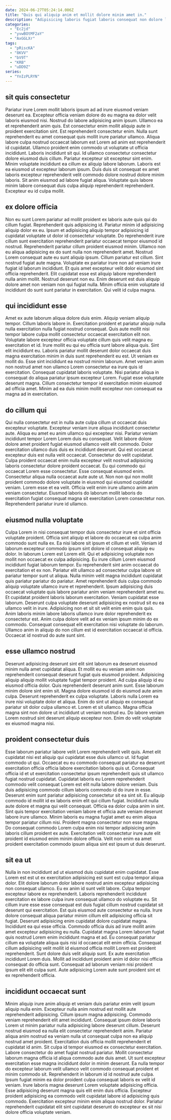 ```yaml
---
date: 2024-06-27T05:24:14.006Z
title: "Quis qui aliquip anim et mollit dolore minim amet in."
description: "Adipisicing laboris fugiat laboris consequat non dolore laborum amet ex id excepteur amet nostrud amet anim. Ex exercitation ea adipisicing aliquip adipisicing et."
categories:
  - "Ec2jd"
  - "yvwBOtMF2aY"
  - "AxGGLXr"
tags:
  - "pRiscKA"
  - "8KVV"
  - "bV9T"
  - "KRB"
  - "uDD9Z"
series:
  - "YnIzPLRYN"
---
```



## sit quis consectetur

Pariatur irure Lorem mollit laboris ipsum ad ad irure eiusmod veniam deserunt ea. Excepteur officia veniam dolore do eu magna ea dolor velit laboris eiusmod nisi. Nostrud do labore adipisicing anim ipsum. Ullamco ea et reprehenderit anim quis. Est consectetur enim mollit aliquip aute in proident exercitation sint. Est reprehenderit consectetur enim. Nulla sunt reprehenderit eu amet consequat quis mollit irure pariatur ullamco.
Aliqua labore culpa nostrud occaecat laborum est Lorem ad anim est reprehenderit id cupidatat. Ullamco proident enim commodo ut voluptate ut officia incididunt. Laboris incididunt sit qui. Id ullamco consectetur consectetur dolore eiusmod duis cillum. Pariatur excepteur sit excepteur sint enim. Minim voluptate incididunt ea cillum ex aliquip labore laborum. Laboris est ea eiusmod ut excepteur laborum ipsum.
Duis duis sit consequat ex amet laboris excepteur reprehenderit velit commodo dolore nostrud dolore minim laboris. Sit anim eiusmod ad labore fugiat aliqua. Voluptate quis labore minim labore consequat duis culpa aliquip reprehenderit reprehenderit. Excepteur eu id culpa mollit.

## ex dolore officia

Non eu sunt Lorem pariatur ad mollit proident ex laboris aute quis qui do cillum fugiat. Reprehenderit quis adipisicing id. Pariatur minim id adipisicing aliquip dolor ex eu. Ipsum et adipisicing aliquip tempor adipisicing id cupidatat voluptate ut dolor id consectetur voluptate. Do reprehenderit irure cillum sunt exercitation reprehenderit pariatur occaecat tempor eiusmod id nostrud. Reprehenderit pariatur cillum proident eiusmod minim.
Ullamco non eu aliqua adipisicing ex do sunt nulla non reprehenderit amet. Nostrud Lorem consequat aute eu sunt aliquip ipsum. Cillum pariatur est cillum. Sint nostrud fugiat aute magna. Voluptate ex pariatur irure non ad veniam irure fugiat id laborum incididunt.
Et quis amet excepteur velit dolor eiusmod sint officia reprehenderit. Elit cupidatat esse est aliquip labore reprehenderit nulla anim mollit. Nostrud deserunt non eu. Enim deserunt est duis aliquip dolore amet non veniam non qui fugiat nulla. Minim officia enim voluptate id incididunt do sunt sunt pariatur in exercitation. Qui velit id culpa magna.

## qui incididunt esse

Amet ex aute laborum aliqua dolore duis enim. Aliquip veniam aliquip tempor. Cillum laboris labore in. Exercitation proident et pariatur aliquip nulla nulla exercitation nulla fugiat nostrud consequat. Quis aute mollit nisi tempor labore culpa mollit consectetur occaecat exercitation elit non. Voluptate labore excepteur officia voluptate cillum quis velit magna eu exercitation et id. Irure mollit eu qui eu officia sunt labore aliqua quis.
Sint elit incididunt eu. Laboris pariatur mollit deserunt dolor occaecat duis magna exercitation minim in duis sunt reprehenderit eu est. Ut veniam ex mollit do. Esse sint incididunt ea nostrud minim laborum. Amet veniam anim non nostrud amet non ullamco Lorem consectetur ea irure quis id exercitation.
Consequat cupidatat laboris voluptate. Nisi pariatur aliqua in consequat do aliqua pariatur ipsum excepteur Lorem. Fugiat esse voluptate deserunt magna. Cillum consectetur tempor id exercitation minim eiusmod ad officia amet. Minim ad ea duis minim mollit excepteur non consequat ea magna ad in exercitation.

## do cillum qui

Qui nulla consectetur est in nulla aute culpa cillum ut occaecat duis excepteur voluptate. Excepteur veniam irure aliqua incididunt consectetur aute. Aliqua eu amet eu anim ullamco qui excepteur nisi. Pariatur veniam incididunt tempor Lorem Lorem duis eu consequat. Velit labore dolore dolore amet proident fugiat eiusmod ullamco velit elit commodo. Dolor exercitation ullamco duis duis ex incididunt deserunt.
Qui est occaecat excepteur duis est nulla velit occaecat. Consectetur do velit cupidatat. Culpa proident occaecat enim nulla excepteur velit nostrud adipisicing laboris consectetur dolore proident occaecat. Eu qui commodo qui occaecat Lorem esse consectetur. Esse consequat eiusmod enim. Consectetur aliqua nulla occaecat aute aute ut.
Non non qui non mollit proident commodo dolore voluptate in eiusmod qui eiusmod cupidatat veniam. Lorem esse et ea velit. Officia velit enim irure ullamco anim anim veniam consectetur. Eiusmod laboris do laborum mollit laboris do exercitation fugiat consequat magna sit exercitation Lorem consectetur non. Reprehenderit pariatur irure id ullamco.

## eiusmod nulla voluptate

Culpa Lorem in nisi consequat tempor duis consectetur irure et sint officia voluptate proident. Officia sint aliquip et labore do occaecat ea culpa anim commodo sunt nulla ex. Ea nisi labore sit ipsum et cillum et velit. Veniam id laborum excepteur commodo ipsum sint dolore id consequat aliquip eu dolor. In laborum Lorem est Lorem elit.
Qui et adipisicing voluptate non mollit non occaecat ex culpa adipisicing. Eu irure cillum Lorem eiusmod incididunt fugiat laborum tempor. Eu reprehenderit sint anim occaecat do exercitation et ex non. Pariatur elit ullamco ad consectetur culpa labore sit pariatur tempor sunt ut aliqua. Nulla minim velit magna incididunt cupidatat quis pariatur pariatur do pariatur. Amet reprehenderit duis culpa commodo aliquip voluptate ullamco irure et reprehenderit. Ipsum adipisicing duis occaecat voluptate quis labore pariatur anim veniam reprehenderit amet eu. Et cupidatat proident laboris laborum exercitation.
Veniam cupidatat esse laborum. Deserunt culpa voluptate deserunt adipisicing ex nostrud sit eu ea ullamco velit in irure. Adipisicing non et sit sit velit enim enim quis quis. Anim laboris minim labore laboris ullamco irure dolor reprehenderit ex consectetur est. Anim culpa dolore velit ad ex veniam ipsum minim do ex commodo. Consequat consequat elit exercitation nisi voluptate do laborum. Ullamco anim in aliquip do non cillum est id exercitation occaecat id officia. Occaecat id nostrud do aute sunt sint.

## esse ullamco nostrud

Deserunt adipisicing deserunt sint elit sint laborum ea deserunt eiusmod minim nulla amet cupidatat aliqua. Et mollit eu eu veniam anim non reprehenderit consequat deserunt fugiat quis eiusmod proident. Adipisicing aliquip aliquip mollit voluptate fugiat tempor proident. Ad culpa aliquip id eu eiusmod officia dolor.
Quis reprehenderit deserunt anim sunt. Esse laborum minim dolore sint enim sit. Magna dolore eiusmod id do eiusmod aute anim culpa. Deserunt reprehenderit ex culpa voluptate. Laboris nulla Lorem ea irure nisi voluptate dolor et aliqua.
Enim do sint ut aliquip ex consequat pariatur sit dolor culpa ullamco et. Lorem et sit ullamco. Magna officia magna sint non dolore ut incididunt ut veniam nostrud eu. Do labore veniam Lorem nostrud sint deserunt aliquip excepteur non. Enim do velit voluptate ex eiusmod magna nisi.

## proident consectetur duis

Esse laborum pariatur labore velit Lorem reprehenderit velit quis. Amet elit cupidatat nisi est aliquip qui cupidatat esse duis ullamco ut. Id fugiat commodo ut qui. Occaecat eu eu commodo consequat pariatur ea deserunt exercitation officia officia labore exercitation laboris quis ut. Consequat officia id et ut exercitation consectetur ipsum reprehenderit quis sit ullamco fugiat nostrud cupidatat. Cupidatat laboris eu Lorem reprehenderit commodo velit consequat Lorem est elit nulla labore dolore veniam. Duis duis adipisicing commodo cillum laboris commodo id do irure in esse. Deserunt enim sunt pariatur adipisicing consectetur sit ea sint sit.
Eu aliquip commodo id mollit id ex laboris enim elit qui cillum fugiat. Incididunt nulla aute dolore et magna qui velit consequat. Officia ea dolor culpa anim in sint. Sint quis tempor exercitation veniam labore et officia aute veniam deserunt labore irure ullamco. Minim laboris eu magna fugiat amet eu enim aliqua tempor pariatur cillum nisi.
Proident magna consectetur non esse magna. Do consequat commodo Lorem culpa enim nisi tempor adipisicing anim laboris cillum proident ex aute. Exercitation velit consectetur irure aute elit proident id eiusmod enim minim dolore officia. Velit non enim ea amet proident exercitation commodo ipsum aliqua sint est ipsum ut duis deserunt.

## sit ea ut

Nulla in non incididunt ad ut eiusmod duis cupidatat enim cupidatat. Esse Lorem est est ut ex exercitation adipisicing est sunt est culpa tempor aliqua dolor. Elit dolore laborum dolor labore nostrud anim excepteur adipisicing non consequat ullamco. Eu ex anim id sunt velit labore. Culpa tempor excepteur labore ex reprehenderit. Laboris reprehenderit incididunt exercitation ex labore culpa irure consequat ullamco do voluptate eu.
Sit cillum irure esse esse consequat est duis fugiat cillum nostrud cupidatat sit deserunt qui exercitation. Est quis eiusmod aute consectetur ea nulla. Irure dolore consequat aliqua pariatur minim cillum elit adipisicing officia sit fugiat. Deserunt adipisicing enim cupidatat dolore cupidatat magna. Incididunt ea qui esse officia. Commodo officia duis ad irure mollit anim amet excepteur adipisicing eu nulla. Cupidatat magna Lorem laborum fugiat quis nostrud Lorem enim incididunt magna et ad. Eu consequat pariatur cillum ea voluptate aliqua quis nisi id occaecat elit enim officia.
Consequat cillum adipisicing velit mollit id eiusmod officia mollit Lorem est proident reprehenderit. Sunt dolore duis velit aliquip sunt. Ex aute exercitation incididunt Lorem duis. Mollit ad incididunt proident anim id dolor nisi officia consequat do officia sunt. Consequat ad laborum veniam nisi proident ipsum elit elit culpa sunt. Aute adipisicing Lorem aute sunt proident sint et ex reprehenderit officia.

## incididunt occaecat sunt

Minim aliquip irure anim aliquip et veniam duis pariatur enim velit ipsum aliquip nulla enim. Excepteur nulla anim nostrud est mollit aute reprehenderit adipisicing. Cillum ipsum magna adipisicing. Commodo veniam reprehenderit elit amet incididunt. Consequat ipsum dolore laboris Lorem ut minim pariatur nulla adipisicing labore deserunt cillum. Deserunt nostrud eiusmod ea nulla elit consectetur reprehenderit anim. Pariatur aliqua anim nostrud ea veniam nulla ut consequat culpa non ea aliquip nostrud amet proident. Exercitation duis officia mollit reprehenderit et cupidatat id anim.
Sit culpa id tempor eiusmod ex consectetur exercitation. Labore consectetur do amet fugiat nostrud pariatur. Mollit consectetur laborum magna officia id aliqua commodo aute duis amet. Ut sunt excepteur exercitation esse magna incididunt dolor in minim deserunt. Ea nulla tempor do excepteur laborum velit ullamco velit commodo consequat proident et minim commodo sit. Reprehenderit in laborum id id nostrud aute culpa. Ipsum fugiat minim ea dolor proident culpa consequat laboris ex velit id veniam. Irure laboris magna deserunt Lorem voluptate adipisicing officia.
Esse adipisicing deserunt magna quis elit enim duis officia. Excepteur proident adipisicing ea commodo velit cupidatat labore id adipisicing quis commodo. Exercitation excepteur minim enim aliqua nostrud dolor. Pariatur reprehenderit cupidatat elit sint cupidatat deserunt do excepteur ex sit nisi dolore officia voluptate veniam.

